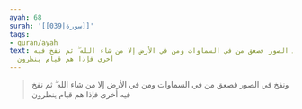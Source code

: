 ```yaml
---
ayah: 68
surah: '[[039|سورة]]'
tags:
- quran/ayah
text: ونفخ في الصور فصعق من في السماوات ومن في الأرض إلا من شاء الله ۖ ثم نفخ فيه
  أخرى فإذا هم قيام ينظرون
---
```

> ونفخ في الصور فصعق من في السماوات ومن في الأرض إلا من شاء الله ۖ ثم نفخ فيه أخرى فإذا هم قيام ينظرون
